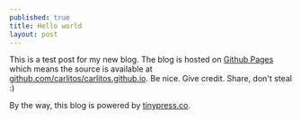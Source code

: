 ```yaml
---
published: true
title: Hello world
layout: post
---
```

This is a test post for my new blog. The blog is hosted on [Github Pages](http://pages.github.com/) which means the source is available at [github.com/carlitos/carlitos.github.io](http://github.com/carlitos/carlitos.github.io). Be nice. Give credit. Share, don't steal :)

By the way, this blog is powered by [tinypress.co](https://tinypress.co).